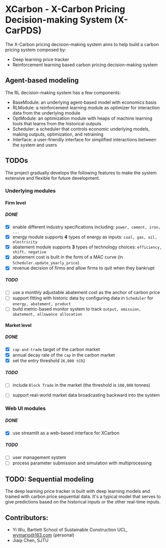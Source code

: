 # XCarbon - X-Carbon Pricing Decision-making System (X-CarPDS)

The X-Carbon pricing decision-making system aims to help build a carbon pricing system composed by:

- Deep learning price tracker
- Reinforcement learning based carbon pricing decision-making system

## Agent-based modeling
The RL decision-making system has a few components: 

- BaseModule: an underlying agent-based model with economics basis
- RLModule: a reinforcement learning module as optimizer for interaction data from the underlying module
- OptModule: an optimization module with heaps of machine learning tools that learns from the historical outputs
- Scheduler: a scheduler that controls economic underlying models, making outputs, optimization, and retraining
- Interface: a user-friendly interface for simplified interactions between the system and users

## TODOs
The project gradually develops the following features to make the system extensive and flexible for future development.

### Underlying modules

#### Firm level

##### DONE

- [x] enable different industry specifications including: `power, cement, iron, ...`
- [x] energy module supports **4** types of energy as inputs: `coal, gas, oil, electricity`
- [x] abatement module supports **3** types of technology choices: `efficiency, shift, negative`
- [x] abatement cost is built in the form of a MAC curve (in `Scheduler.update_yearly_price`)
- [x] revenue decision of firms and allow firms to quit when they bankrupt

##### TODO

- [ ] use a monthly adjustable abatement cost as the anchor of carbon price
- [ ] support fitting with historic data by configuring data in `Scheduler` for `energy, abatement, product`
- [ ] build metric-based monitor system to track `output, emission, abatement, allowance allocation`

#### Market level

##### DONE

- [x] `cap-and-trade` target of the carbon market
- [x] annual decay rate of the `cap` in the carbon market
- [x] set the entry threshold `26,000 tCO2`

##### TODO

- [ ] include `Block Trade` in the market (the threshold is `100,000` tonnes)
- [ ] support real-world market data broadcasting backward into the system


### Web UI modules

##### DONE

- [x] use streamlit as a web-based interface for XCarbon

##### TODO

- [ ] user management system
- [ ] process parameter submission and simulation with multiprocessing 

## TODO: Sequential modeling
The deep learning price tracker is built with deep learning models and trained with carbon price sequential data. 
It's a typical model that serves to give predictions based on the historical inputs or the other real-time inputs. 

## Contributors:
- Yi Wu, Bartlett School of Sustainable Construction UCL, wymario@163.com (personal)
- Jiaqi Chen, SJTU
